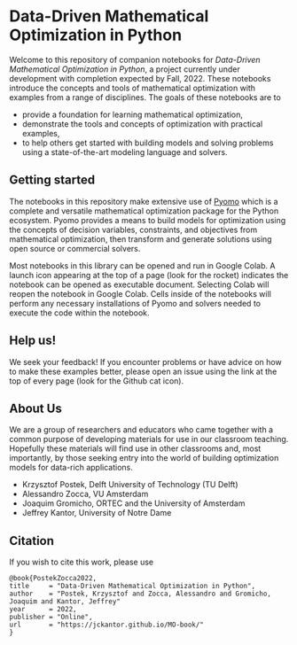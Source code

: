 # Data-Driven Mathematical Optimization in Python

Welcome to this repository of companion notebooks for *Data-Driven Mathematical Optimization in Python*, a project currently under development with completion expected by Fall, 2022. These notebooks introduce the concepts and tools of mathematical optimization with examples from a range of disciplines. The goals of these notebooks are to

* provide a foundation for learning mathematical optimization,
* demonstrate the tools and concepts of optimization with practical examples,
* to help others get started with building models and solving problems using a state-of-the-art modeling language and solvers.

## Getting started

The notebooks in this repository make extensive use of [Pyomo](https://en.wikipedia.org/wiki/Pyomo) which is a complete and versatile mathematical optimization package for the Python ecosystem. Pyomo provides a means to build models for optimization using the concepts of decision variables, constraints, and objectives from mathematical optimization, then transform and generate solutions using open source or commercial solvers.

Most notebooks in this library can be opened and run in Google Colab. A launch icon appearing at the top of a page (look for the rocket) indicates the notebook can be opened as executable document. Selecting Colab will reopen the notebook in Google Colab. Cells inside of the notebooks will perform any necessary installations of Pyomo and solvers needed to execute the code within the notebook.

## Help us!

We seek your feedback! If you encounter problems or have advice on how to make these examples better, please open an issue using the link at the top of every page (look for the Github cat icon). 

## About Us

We are a group of researchers and educators who came together with a common purpose of developing materials for use in our classroom teaching. Hopefully these materials will find use in other classrooms and, most importantly, by those seeking entry into the world of building optimization models for data-rich applications.

* Krzysztof Postek, Delft University of Technology (TU Delft)
* Alessandro Zocca, VU Amsterdam
* Joaquim Gromicho, ORTEC and the University of Amsterdam
* Jeffrey Kantor, University of Notre Dame

## Citation

If you wish to cite this work, please use

```
@book{PostekZocca2022,
title     = "Data-Driven Mathematical Optimization in Python",
author    = "Postek, Krzysztof and Zocca, Alessandro and Gromicho, Joaquim and Kantor, Jeffrey"
year      = 2022,
publisher = "Online",
url       = "https://jckantor.github.io/MO-book/"
}
```
